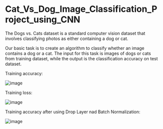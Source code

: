 # Cat_Vs_Dog_Image_Classification_Project_using_CNN

The Dogs vs. Cats dataset is a standard computer vision dataset that involves classifying photos as either containing a dog or cat.

Our basic task is to create an algorithm to classify whether an image contains a dog or a cat. The input for this task is images of dogs or cats from training dataset, while the output is the classification accuracy on test dataset.

Training accuracy:

![image](https://github.com/Ashutosh9110/Cat_Vs_Dog_Image_Classification_Project/assets/113494449/308b05fb-f417-47af-b381-ceaba3e639ba)

Training loss: 

![image](https://github.com/Ashutosh9110/Cat_Vs_Dog_Image_Classification_Project/assets/113494449/f837acd0-0593-4359-91a0-f7884ad23d78)

Training accuracy after using Drop Layer nad Batch Normalization:


![image](https://github.com/Ashutosh9110/Cat_Vs_Dog_Image_Classification_Project/assets/113494449/46a78d5e-60aa-4837-b8d4-5a5c10a949a5)
